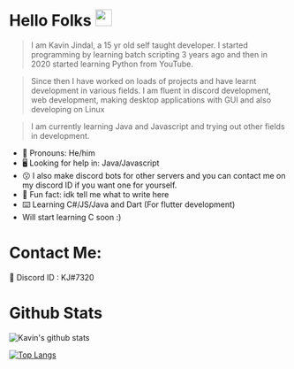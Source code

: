 # Hello Folks <img src="https://raw.githubusercontent.com/MartinHeinz/MartinHeinz/master/wave.gif" width="30px">

> I am Kavin Jindal,  a 15 yr old self taught developer. I started programming by learning batch scripting 3 years ago and then in 2020 started learning Python from YouTube.

> Since then I have worked on loads of projects and have learnt development in various fields. I am fluent in discord development, web development, making desktop applications with GUI and also developing on Linux 

> I am currently learning Java and Javascript and trying out other fields in development.

* 🤗 Pronouns: He/him
* 🖥️ Looking for help in: Java/Javascript
* 😗 I also make discord bots for other servers and you can contact me on my discord ID if you want one for yourself.
* 🤖 Fun fact: idk tell me what to write here
* ⌨️ Learning C#/JS/Java and Dart (For flutter development)
* Will start learning C soon :)


# Contact Me:
:speech_balloon: Discord ID : KJ#7320

# Github Stats
![Kavin's github stats](https://github-readme-stats.vercel.app/api?username=kavin-jindal&show_icons=true&theme=radical)

[![Top Langs](https://github-readme-stats.vercel.app/api/top-langs/?username=kavin-jindal&layout=compact)](https://github.com/anuraghazra/github-readme-stats)



